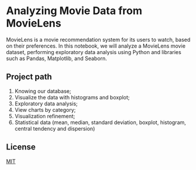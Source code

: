 # Analyzing Movie Data from MovieLens

MovieLens is a movie recommendation system for its users to watch, based on their preferences. In this notebook, we will analyze a MovieLens movie dataset, performing exploratory data analysis using Python and libraries such as Pandas, Matplotlib, and Seaborn.

## Project path

1. Knowing our database;
2. Visualize the data with histograms and boxplot;
3. Exploratory data analysis;
4. View charts by category;
5. Visualization refinement;
6. Statistical data (mean, median, standard deviation, boxplot, histogram, central tendency and dispersion)

## License

[MIT](https://choosealicense.com/licenses/mit/)
